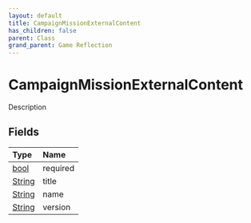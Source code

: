 ```yaml
---
layout: default
title: CampaignMissionExternalContent
has_children: false
parent: Class
grand_parent: Game Reflection
---
```

# CampaignMissionExternalContent
Description 

## Fields

| Type | Name |
|:----------|:--------------|
| [bool](/riftbreaker-wiki/docs/game-reflection/components/bool/) | required |
| [String](/riftbreaker-wiki/docs/game-reflection/components/string/) | title |
| [String](/riftbreaker-wiki/docs/game-reflection/components/string/) | name |
| [String](/riftbreaker-wiki/docs/game-reflection/components/string/) | version |

